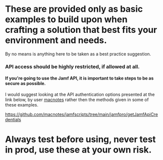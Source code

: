 # These are provided only as basic examples to build upon when crafting a solution that best fits your environment and needs.

By no means is anything here to be taken as a best practice suggestion. 

### API access should be highly restricted, if allowed at all. 

#### If you're going to use the Jamf API, it is important to take steps to be as secure as possible. 

I would suggest looking at the API authentication options presented at the link below, by user [macnotes](https://github.com/macnotes/) rather then the methods given in some of these examples.

https://github.com/macnotes/jamfscripts/tree/main/jamfpro/getJamfApiCredentials

# Always test before using, never test in prod, use these at your own risk.
